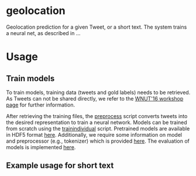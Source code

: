 # geolocation
Geolocation prediction for a given Tweet, or a short text. The system trains a neural net, as described in ...

# Usage


## Train models
To train models, training data (tweets and gold labels) needs to be retrieved. As Tweets can not be shared directly, we refer to the [WNUT'16 workshop page](http://noisy-text.github.io/2016/geo-shared-task.html) for further information.

After retrieving the training files, the [preprocess](https://github.com/Erechtheus/geolocation/blob/master/Preprocess.py) script converts tweets into the desired representation to train a neural network. Models can be trained from scratch using the [trainindividual](https://github.com/Erechtheus/geolocation/blob/master/TrainIndividualModels.py) script. Pretrained models are available in HDF5 format [here](https://drive.google.com/file/d/0B9uTfq0OyHAseWU1Z3pGYjdELTg/view?usp=sharing). Additionally, we require some information on model and preprocessor (e.g., tokenizer) which is provided [here](https://drive.google.com/file/d/0B9uTfq0OyHAsLVQ1LWdpa1FfNDA/view?usp=sharing). The evaluation of models is implemented [here](https://github.com/Erechtheus/geolocation/blob/master/EvaluateTweet.py).

## Example usage for short text

